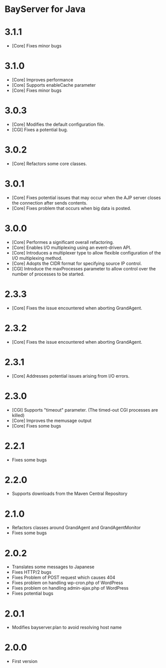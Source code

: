 # BayServer for Java

# 3.1.1

- [Core] Fixes minor bugs

# 3.1.0

- [Core] Improves performance
- [Core] Supports enableCache parameter
- [Core] Fixes minor bugs

# 3.0.3

- [Core] Modifies the default configuration file.
- [CGI] Fixes a potential bug.

# 3.0.2

- [Core] Refactors some core classes.

# 3.0.1

- [Core] Fixes potential issues that may occur when the AJP server closes the connection after sends contents. 
- [Core] Fixes problem that occurs when big data is posted.

# 3.0.0

- [Core] Performes a significant overall refactoring.
- [Core] Enables I/O multiplexing using an event-driven API.
- [Core] Introduces a multiplexer type to allow flexible configuration of the I/O multiplexing method.
- [Core] Adopts the CIDR format for specifying source IP control.
- [CGI] Introduce the maxProcesses parameter to allow control over the number of processes to be started.

# 2.3.3

- [Core] Fixes the issue encountered when aborting GrandAgent.

# 2.3.2

- [Core] Fixes the issue encountered when aborting GrandAgent.

# 2.3.1

- [Core] Addresses potential issues arising from I/O errors.

# 2.3.0

- [CGI] Supports "timeout" parameter. (The timed-out CGI processes are killed)
- [Core] Improves the memusage output
- [Core] Fixes some bugs

# 2.2.1

- Fixes some bugs

# 2.2.0

- Supports downloads from the Maven Central Repository

# 2.1.0

- Refactors classes around GrandAgent and GrandAgentMonitor
- Fixes some bugs

# 2.0.2

- Translates some messages to Japanese
- Fixes HTTP/2 bugs
- Fixes Problem of POST request which causes 404
- Fixes problem on handling wp-cron.php of WordPress
- Fixes problem on handling admin-ajax.php of WordPress
- Fixes potential bugs


# 2.0.1

- Modifies bayserver.plan to avoid resolving host name


# 2.0.0

- First version
